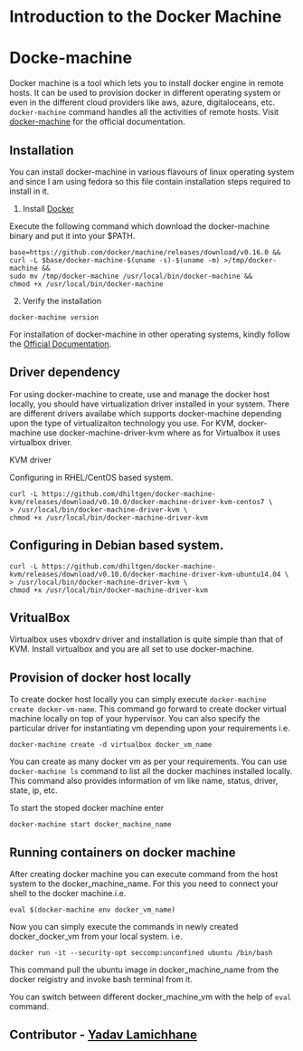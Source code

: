 # Introduction to the Docker Machine

# Docke-machine 

Docker machine is a tool which lets you to install docker engine in remote hosts. It can be used to provision docker in different operating system or even in the different cloud providers like aws, azure, digitaloceans, etc. ``` docker-machine ``` command handles all the activities of remote hosts. Visit [docker-machine](https://docs.docker.com/machine/overview/) for the official documentation.

## Installation 

You can install docker-machine in various flavours of linux operating system and since I am using fedora so this file contain installation steps required to install in it.  

1. Install [Docker](https://docs.docker.com/install/)

Execute the following command which download the docker-machine binary and put it into your $PATH. 

```
base=https://github.com/docker/machine/releases/download/v0.16.0 &&
curl -L $base/docker-machine-$(uname -s)-$(uname -m) >/tmp/docker-machine &&
sudo mv /tmp/docker-machine /usr/local/bin/docker-machine &&
chmod +x /usr/local/bin/docker-machine
```

2. Verify the installation

```
docker-machine version
``` 

For installation of docker-machine in other operating systems, kindly follow the [Official Documentation](https://docs.docker.com/machine/install-machine/).

## Driver dependency

For using docker-machine to create, use and manage the docker host locally, you should have virtualization driver installed in your system. There are different drivers availabe which supports docker-machine depending upon the type of virtualizaiton technology you use. For KVM, docker-machine use docker-machine-driver-kvm where as for Virtualbox it uses virtualbox driver. 

KVM driver

Configuring in RHEL/CentOS based system.  

```
curl -L https://github.com/dhiltgen/docker-machine-kvm/releases/download/v0.10.0/docker-machine-driver-kvm-centos7 \
> /usr/local/bin/docker-machine-driver-kvm \ 
chmod +x /usr/local/bin/docker-machine-driver-kvm 
```

## Configuring in Debian based system. 

```  
curl -L https://github.com/dhiltgen/docker-machine-kvm/releases/download/v0.10.0/docker-machine-driver-kvm-ubuntu14.04 \
> /usr/local/bin/docker-machine-driver-kvm \ 
chmod +x /usr/local/bin/docker-machine-driver-kvm   
```

## VritualBox

Virtualbox uses vboxdrv driver and installation is quite simple than that of KVM. Install virtualbox and you are all set to use docker-machine. 

## Provision of docker host locally

To create docker host locally you can simply execute ```docker-machine create docker-vm-name```. This command go forward to create docker virtual machine locally on top of your hypervisor. You can also specify the particular driver for instantiating vm depending upon your requirements i.e.

``` docker-machine create -d virtualbox docker_vm_name ```

You can create as many docker vm as per your requirements. You can use ``` docker-machine ls ``` command to list all the docker machines installed locally. This command also provides information of vm like name, status, driver, state, ip, etc.

To start the stoped docker machine enter 

``` 
docker-machine start docker_machine_name 
```

## Running containers on docker machine

After creating docker machine you can execute command from the host system to the docker_machine_name. For this you need to connect your shell to the docker machine.i.e.  

```eval $(docker-machine env docker_vm_name)```

Now you can simply execute the commands in newly created docker_docker_vm from your local system. i.e. 

```
docker run -it --security-opt seccomp:unconfined ubuntu /bin/bash
```

This command pull the ubuntu image in docker_machine_name from the docker reigistry and invoke bash terminal from it. 

You can switch between different docker_machine_vm with the help of ```eval``` command. 



## Contributor - [Yadav Lamichhane](https://www.linkedin.com/in/omegazyadav1/)
